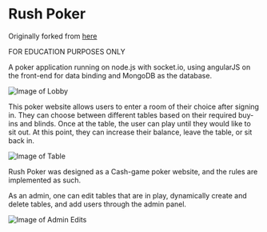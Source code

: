 Rush Poker
=====

Originally forked from [here](https://github.com/geobalas/Poker)

FOR EDUCATION PURPOSES ONLY

A poker application running on node.js with socket.io, using angularJS on the front-end for data binding and MongoDB as the database.

![Image of Lobby](https://i.ibb.co/cJbbDZC/Screen-Shot-2020-09-21-at-3-56-40-PM.png)

This poker website allows users to enter a room of their choice after signing in. They can choose between different tables based on their required buy-ins and blinds. Once at the table, the user can play until they would like to sit out. At this point, they can increase their balance, leave the table, or sit back in.

![Image of Table](https://i.ibb.co/xY3f8Ws/Screen-Shot-2020-09-21-at-3-57-28-PM.png)

Rush Poker was designed as a Cash-game poker website, and the rules are implemented as such.

As an admin, one can edit tables that are in play, dynamically create and delete tables, and add users through the admin panel. 

![Image of Admin Edits](https://i.ibb.co/7RdGdC6/Screen-Shot-2020-09-21-at-4-00-55-PM.png)